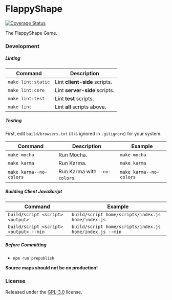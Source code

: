 # FlappyShape

[![Coverage Status](https://coveralls.io/repos/github/tikhiy/flappyshape/badge.svg)](https://coveralls.io/github/tikhiy/flappyshape)

The FlappyShape Game.

### Development

##### Linting

| Command            | Description                   |
| ------------------ | ----------------------------- |
| `make lint:static` | Lint **client-side** scripts. |
| `make lint:core`   | Lint **server-side** scripts. |
| `make lint:test`   | Lint **test** scripts.        |
| `make lint`        | Lint **all** scripts above.   |

##### Testing

First, edit `build/browsers.txt` (it is ignored in `.gitignore`) for your system.

| Command                 | Description                   | Example                 |
| ----------------------- | ----------------------------- | ----------------------- |
| `make mocha`            | Run Mocha.                    | `make mocha`            |
| `make karma`            | Run Karma.                    | `make karma`            |
| `make karma--no-colors` | Run Karma with `--no-colors`. | `make karma--no-colors` |

##### Building Client JavaScript

| Command                                | Example                                                  |
| -------------------------------------- | -------------------------------------------------------- |
| `build/script <script> <output>`       | `build/script home/scripts/index.js home/index.js`       |
| `build/script <script> <output> --min` | `build/script home/scripts/index.js home/index.js --min` |

##### Before Committing

* `npm run prepublish`

**Source maps should not be on production!**

### License

Released under the [GPL-3.0](LICENSE) license.
